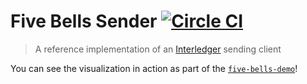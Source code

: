 # Five Bells Sender [![Circle CI](https://circleci.com/gh/ripple/five-bells-sender/tree/master.svg?style=svg&circle-token=9c1f97aec851f708ee7a2f0231a0245872bf5b8b)](https://circleci.com/gh/ripple/five-bells-sender/tree/master)

> A reference implementation of an [Interledger](https://interledger.org) sending client

You can see the visualization in action as part of the [`five-bells-demo`](https://github.com/ripple/five-bells-demo)!
